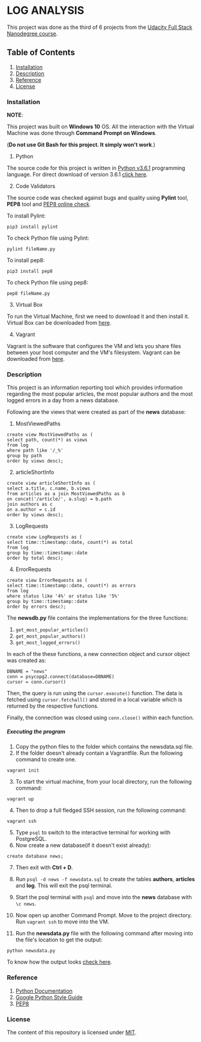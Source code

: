 
# LOG ANALYSIS 

This project was done as the third of 6 projects from the [Udacity Full Stack Nanodegree course](https://in.udacity.com/course/full-stack-web-developer-nanodegree--nd004/).

## Table of Contents
1. [Installation](#installation)
2. [Description](#description)
3. [Reference](#reference)
4. [License](#license)

### Installation

**NOTE**: 

This project was built on **Windows 10** OS. All the interaction with the Virtual Machine was done through **Command Prompt on Windows**.

(**Do not use Git Bash for this project. It simply won't work**.)

1. Python

The source code for this project is written in [Python v3.6.1](https://www.python.org/downloads/) programming language.
For direct download of version 3.6.1 [click here](https://www.python.org/ftp/python/3.6.1/python-3.6.1.exe).

2. Code Validators

The source code was checked against bugs and quality using **Pylint** tool, **PEP8** tool and [PEP8 online check](http://pep8online.com).

To install Pylint:

```
pip3 install pylint
```

To check Python file using Pylint:

```
pylint fileName.py
```

To install pep8:

```
pip3 install pep8
```


To check Python file using pep8:

```
pep8 fileName.py
```

3. Virtual Box

To run the Virtual Machine, first we need to download it and then install it.
Virtual Box can be downloaded from [here](https://www.virtualbox.org/wiki/Downloads).

4. Vagrant

Vagrant is the software that configures the VM and lets you share files between your host computer and the VM's filesystem. 
Vagrant can be downloaded from [here](https://www.vagrantup.com/downloads.html).

### Description

This project is an information reporting tool which provides information regarding the most popular articles, the most popular authors and the most logged errors in a day from a news database.

Following are the views that were created as part of the **news** database:

1. MostViewedPaths

```
create view MostViewedPaths as (
select path, count(*) as views
from log
where path like '/_%'
group by path
order by views desc);
```

2. articleShortInfo

```
create view articleShortInfo as (
select a.title, c.name, b.views
from articles as a join MostViewedPaths as b
on concat('/article/', a.slug) = b.path
join authors as c
on a.author = c.id
order by views desc);
```

3. LogRequests

```
create view LogRequests as (
select time::timestamp::date, count(*) as total
from log
group by time::timestamp::date
order by total desc);
```

4. ErrorRequests

```
create view ErrorRequests as (
select time::timestamp::date, count(*) as errors
from log
where status like '4%' or status like '5%'
group by time::timestamp::date
order by errors desc);
```

The **newsdb.py** file contains the implementations for the three functions:

1. `get_most_popular_articles()`
2. `get_most_popular_authors()`
3. `get_most_logged_errors()`

In each of the these functions, a new connection object and cursor object was created as:

```
DBNAME = "news"
conn = psycopg2.connect(database=DBNAME)
cursor = conn.cursor()
```

Then, the query is run using the `cursor.execute()` function.
The data is fetched using `cursor.fetchall()` and stored in a local variable which is returned by the respective functions.

Finally, the connection was closed using `conn.close()` within each function.

##### Executing the program

1. Copy the python files to the folder which contains the newsdata.sql file.
2. If the folder doesn't already contain a Vagrantfile. Run the following command to create one.
        
```
vagrant init
```
    
3. To start the virtual machine, from your local directory, run the following command:
        
```
vagrant up
```

4. Then to drop a full fledged SSH session, run the following command:
        
```
vagrant ssh
```
        
5. Type `psql` to switch to the interactive terminal for working with PostgreSQL.
6. Now create a new database(if it doesn't exist already):
        
```
create database news;
```
        
7. Then exit with **Ctrl + D**.

8. Run `psql -d news -f newsdata.sql` to create the tables **authors**, **articles** and **log**. This will exit the psql terminal.
 
9. Start the psql terminal with `psql` and move into the **news** database with `\c news`.

10. Now open up another Command Prompt. Move to the project directory. Run `vagrant ssh` to move into the VM.

11. Run the **newsdata.py** file with the following command after moving into the file's location to get the output:

```
python newsdata.py
```

To know how the output looks [check here](log_analysis_output.txt).

### Reference
1. [Python Documentation](https://docs.python.org/3/)
2. [Google Python Style Guide](https://google.github.io/styleguide/pyguide.html)
3. [PEP8](https://www.python.org/dev/peps/pep-0008/)

### License
The content of this repository is licensed under [MIT](https://choosealicense.com/licenses/mit/).


